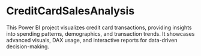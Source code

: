 # CreditCardSalesAnalysis
This Power BI project visualizes credit card transactions, providing insights into spending patterns, demographics, and transaction trends. It showcases advanced visuals, DAX usage, and interactive reports for data-driven decision-making.
